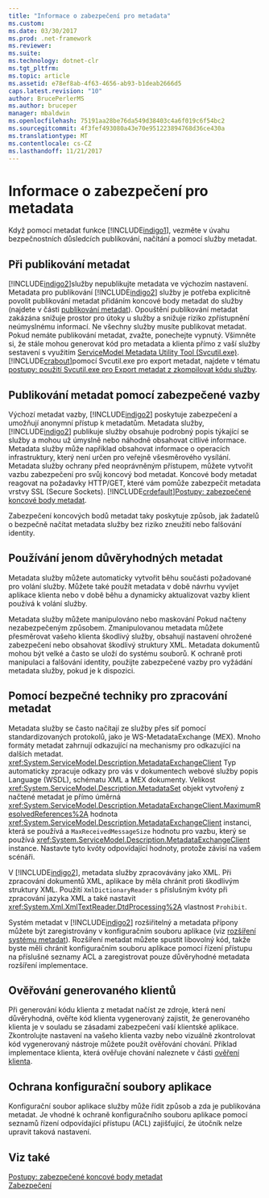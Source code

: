 ```yaml
---
title: "Informace o zabezpečení pro metadata"
ms.custom: 
ms.date: 03/30/2017
ms.prod: .net-framework
ms.reviewer: 
ms.suite: 
ms.technology: dotnet-clr
ms.tgt_pltfrm: 
ms.topic: article
ms.assetid: e78ef8ab-4f63-4656-ab93-b1deab2666d5
caps.latest.revision: "10"
author: BrucePerlerMS
ms.author: bruceper
manager: mbaldwin
ms.openlocfilehash: 75191aa28be76da549d38403c4a6f019c6f54bc2
ms.sourcegitcommit: 4f3fef493080a43e70e951223894768d36ce430a
ms.translationtype: MT
ms.contentlocale: cs-CZ
ms.lasthandoff: 11/21/2017
---
```

# <a name="security-considerations-with-metadata"></a>Informace o zabezpečení pro metadata
Když pomocí metadat funkce [!INCLUDE[indigo1](../../../../includes/indigo1-md.md)], vezměte v úvahu bezpečnostních důsledcích publikování, načítání a pomocí služby metadat.  
  
## <a name="when-to-publish-metadata"></a>Při publikování metadat  
 [!INCLUDE[indigo2](../../../../includes/indigo2-md.md)]služby nepublikujte metadata ve výchozím nastavení. Metadata pro publikování [!INCLUDE[indigo2](../../../../includes/indigo2-md.md)] služby je potřeba explicitně povolit publikování metadat přidáním koncové body metadat do služby (najdete v části [publikování metadat](../../../../docs/framework/wcf/feature-details/publishing-metadata.md)). Opouštění publikování metadat zakázána snižuje prostor pro útoky u služby a snižuje riziko zpřístupnění neúmyslnému informací. Ne všechny služby musíte publikovat metadat. Pokud nemáte publikování metadat, zvažte, ponechejte vypnutý. Všimněte si, že stále mohou generovat kód pro metadata a klienta přímo z vaší služby sestavení s využitím [ServiceModel Metadata Utility Tool (Svcutil.exe)](../../../../docs/framework/wcf/servicemodel-metadata-utility-tool-svcutil-exe.md). [!INCLUDE[crabout](../../../../includes/crabout-md.md)]pomocí Svcutil.exe pro export metadat, najdete v tématu [postupy: použití Svcutil.exe pro Export metadat z zkompilovat kódu služby](../../../../docs/framework/wcf/feature-details/how-to-use-svcutil-exe-to-export-metadata-from-compiled-service-code.md).  
  
## <a name="publishing-metadata-using-a-secure-binding"></a>Publikování metadat pomocí zabezpečené vazby  
 Výchozí metadat vazby, [!INCLUDE[indigo2](../../../../includes/indigo2-md.md)] poskytuje zabezpečení a umožňují anonymní přístup k metadatům. Metadata služby, [!INCLUDE[indigo2](../../../../includes/indigo2-md.md)] publikuje služby obsahuje podrobný popis týkající se služby a mohou už úmyslně nebo náhodně obsahovat citlivé informace. Metadata služby může například obsahovat informace o operacích infrastruktury, který není určen pro veřejně všesměrového vysílání. Metadata služby ochrany před neoprávněným přístupem, můžete vytvořit vazbu zabezpečení pro svůj koncový bod metadat. Koncové body metadat reagovat na požadavky HTTP/GET, které vám pomůže zabezpečit metadata vrstvy SSL (Secure Sockets). [!INCLUDE[crdefault](../../../../includes/crdefault-md.md)][Postupy: zabezpečené koncové body metadat](../../../../docs/framework/wcf/feature-details/how-to-secure-metadata-endpoints.md).  
  
 Zabezpečení koncových bodů metadat taky poskytuje způsob, jak žadatelů o bezpečně načítat metadata služby bez riziko zneužití nebo falšování identity.  
  
## <a name="using-only-trusted-metadata"></a>Používání jenom důvěryhodných metadat  
 Metadata služby můžete automaticky vytvořit běhu součásti požadované pro volání služby. Můžete také použít metadata v době návrhu vyvíjet aplikace klienta nebo v době běhu a dynamicky aktualizovat vazby klient používá k volání služby.  
  
 Metadata služby můžete manipulováno nebo maskování Pokud načteny nezabezpečeným způsobem. Zmanipulovanou metadata můžete přesměrovat vašeho klienta škodlivý služby, obsahují nastavení ohrožené zabezpečení nebo obsahovat škodlivý struktury XML. Metadata dokumentů mohou být velké a často se uloží do systému souborů. K ochraně proti manipulaci a falšování identity, použijte zabezpečené vazby pro vyžádání metadata služby, pokud je k dispozici.  
  
## <a name="using-safe-techniques-for-processing-metadata"></a>Pomocí bezpečné techniky pro zpracování metadat  
 Metadata služby se často načítají ze služby přes síť pomocí standardizovaných protokolů, jako je WS-MetadataExchange (MEX). Mnoho formáty metadat zahrnují odkazující na mechanismy pro odkazující na dalších metadat. <xref:System.ServiceModel.Description.MetadataExchangeClient> Typ automaticky zpracuje odkazy pro vás v dokumentech webové služby popis Language (WSDL), schématu XML a MEX dokumenty. Velikost <xref:System.ServiceModel.Description.MetadataSet> objekt vytvořený z načtené metadat je přímo úměrná <xref:System.ServiceModel.Description.MetadataExchangeClient.MaximumResolvedReferences%2A> hodnota <xref:System.ServiceModel.Description.MetadataExchangeClient> instanci, která se používá a `MaxReceivedMessageSize` hodnotu pro vazbu, který se používá <xref:System.ServiceModel.Description.MetadataExchangeClient> instance. Nastavte tyto kvóty odpovídající hodnoty, protože závisí na vašem scénáři.  
  
 V [!INCLUDE[indigo2](../../../../includes/indigo2-md.md)], metadata služby zpracovávány jako XML. Při zpracování dokumentů XML, aplikace by měla chránit proti škodlivým struktury XML. Použití `XmlDictionaryReader` s příslušným kvóty při zpracování jazyka XML a také nastavit <xref:System.Xml.XmlTextReader.DtdProcessing%2A> vlastnost `Prohibit`.  
  
 Systém metadat v [!INCLUDE[indigo2](../../../../includes/indigo2-md.md)] rozšiřitelný a metadata přípony můžete být zaregistrovány v konfiguračním souboru aplikace (viz [rozšíření systému metadat](../../../../docs/framework/wcf/extending/extending-the-metadata-system.md)). Rozšíření metadat můžete spustit libovolný kód, takže byste měli chránit konfiguračním souboru aplikace pomocí řízení přístupu na příslušné seznamy ACL a zaregistrovat pouze důvěryhodné metadata rozšíření implementace.  
  
## <a name="validating-generated-clients"></a>Ověřování generovaného klientů  
 Při generování kódu klienta z metadat načíst ze zdroje, která není důvěryhodná, ověřte kód klienta vygenerovaný zajistit, že generovaného klienta je v souladu se zásadami zabezpečení vaší klientské aplikace. Zkontrolujte nastavení na vašeho klienta vazby nebo vizuálně zkontrolovat kód vygenerovaný nástroje můžete použít ověřování chování. Příklad implementace klienta, která ověřuje chování naleznete v části [ověření klienta](../../../../docs/framework/wcf/samples/client-validation.md).  
  
## <a name="protecting-application-configuration-files"></a>Ochrana konfigurační soubory aplikace  
 Konfigurační soubor aplikace služby může řídit způsob a zda je publikována metadat. Je vhodné k ochraně konfiguračního souboru aplikace pomocí seznamů řízení odpovídající přístupu (ACL) zajišťující, že útočník nelze upravit taková nastavení.  
  
## <a name="see-also"></a>Viz také  
 [Postupy: zabezpečené koncové body metadat](../../../../docs/framework/wcf/feature-details/how-to-secure-metadata-endpoints.md)  
 [Zabezpečení](../../../../docs/framework/wcf/feature-details/security.md)
